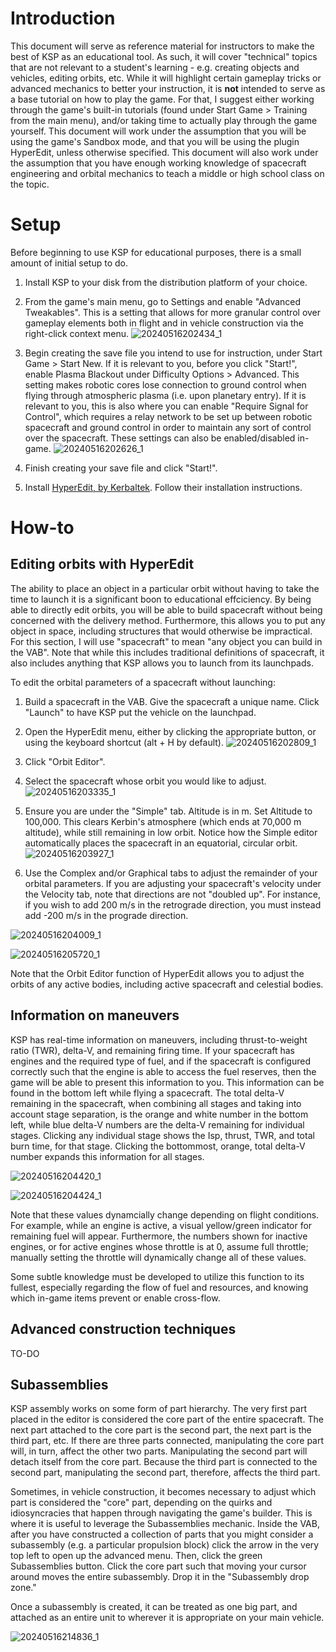 # Introduction

This document will serve as reference material for instructors to make the best of KSP as an educational tool. As such, it will cover "technical" topics that are not relevant to a student's learning - e.g. creating objects and vehicles, editing orbits, etc. While it will highlight certain gameplay tricks or advanced mechanics to better your instruction, it is **not** intended to serve as a base tutorial on how to play the game. For that, I suggest either working through the game's built-in tutorials (found under Start Game > Training from the main menu), and/or taking time to actually play through the game yourself. This document will work under the assumption that you will be using the game's Sandbox mode, and that you will be using the plugin HyperEdit, unless otherwise specified. This document will also work under the assumption that you have enough working knowledge of spacecraft engineering and orbital mechanics to teach a middle or high school class on the topic.

# Setup

Before beginning to use KSP for educational purposes, there is a small amount of initial setup to do.

1. Install KSP to your disk from the distribution platform of your choice.
2. From the game's main menu, go to Settings and enable "Advanced Tweakables". This is a setting that allows for more granular control over gameplay elements both in flight and in vehicle construction via the right-click context menu. ![20240516202434_1](https://github.com/maxluo97/KerbalEDU-redux/assets/169619314/eb3608a1-1136-4a68-b52e-ab83b6a4735c)
3. Begin creating the save file you intend to use for instruction, under Start Game > Start New. If it is relevant to you, before you click "Start!", enable Plasma Blackout under Difficulty Options > Advanced. This setting makes robotic cores lose connection to ground control when flying through atmospheric plasma (i.e. upon planetary entry). If it is relevant to you, this is also where you can enable "Require Signal for Control", which requires a relay network to be set up between robotic spacecraft and ground control in order to maintain any sort of control over the spacecraft. These settings can also be enabled/disabled in-game. ![20240516202626_1](https://github.com/maxluo97/KerbalEDU-redux/assets/169619314/8bbe832b-ce3c-4771-ad6b-f7b3a3ea2b24)

4. Finish creating your save file and click "Start!".
5. Install [HyperEdit, by Kerbaltek](https://www.kerbaltek.com/hyperedit). Follow their installation instructions.




# How-to

## Editing orbits with HyperEdit

The ability to place an object in a particular orbit without having to take the time to launch it is a significant boon to educational effciciency. By being able to directly edit orbits, you will be able to build spacecraft without being concerned with the delivery method. Furthermore, this allows you to put any object in space, including structures that would otherwise be impractical. For this section, I will use "spacecraft" to mean "any object you can build in the VAB". Note that while this includes traditional definitions of spacecraft, it also includes anything that KSP allows you to launch from its launchpads.

To edit the orbital parameters of a spacecraft without launching:

1. Build a spacecraft in the VAB. Give the spacecraft a unique name. Click "Launch" to have KSP put the vehicle on the launchpad.
2. Open the HyperEdit menu, either by clicking the appropriate button, or using the keyboard shortcut (alt + H by default). ![20240516202809_1](https://github.com/maxluo97/KerbalEDU-redux/assets/169619314/ee78856f-9a26-4dd8-8e34-8a91cd31ac01)

3. Click "Orbit Editor".
4. Select the spacecraft whose orbit you would like to adjust. ![20240516203335_1](https://github.com/maxluo97/KerbalEDU-redux/assets/169619314/24467173-48d9-4a65-b7e0-326955471a97)

5. Ensure you are under the "Simple" tab. Altitude is in m. Set Altitude to 100,000. This clears Kerbin's atmosphere (which ends at 70,000 m altitude), while still remaining in low orbit. Notice how the Simple editor automatically places the spacecraft in an equatorial, circular orbit. ![20240516203927_1](https://github.com/maxluo97/KerbalEDU-redux/assets/169619314/705154ed-18e6-43a6-925b-e13d297166ea)

6. Use the Complex and/or Graphical tabs to adjust the remainder of your orbital parameters. If you are adjusting your spacecraft's velocity under the Velocity tab, note that directions are not "doubled up". For instance, if you wish to add 200 m/s in the retrograde direction, you must instead add -200 m/s in the prograde direction.

![20240516204009_1](https://github.com/maxluo97/KerbalEDU-redux/assets/169619314/2e7b1d35-d256-4d44-a0cc-5b9bf893c310)

![20240516205720_1](https://github.com/maxluo97/KerbalEDU-redux/assets/169619314/efea43d9-699d-45c2-98a6-d96db95b9449)


Note that the Orbit Editor function of HyperEdit allows you to adjust the orbits of any active bodies, including active spacecraft and celestial bodies. 

## Information on maneuvers

KSP has real-time information on maneuvers, including thrust-to-weight ratio (TWR), delta-V, and remaining firing time. If your spacecraft has engines and the required type of fuel, and if the spacecraft is configured correctly such that the engine is able to access the fuel reserves, then the game will be able to present this information to you. This information can be found in the bottom left while flying a spacecraft. The total delta-V remaining in the spacecraft, when combining all stages and taking into account stage separation, is the orange and white number in the bottom left, while blue delta-V numbers are the delta-V remaining for individual stages. Clicking any individual stage shows the Isp, thrust, TWR, and total burn time, for that stage. Clicking the bottommost, orange, total delta-V number expands this information for all stages.

![20240516204420_1](https://github.com/maxluo97/KerbalEDU-redux/assets/169619314/7504a368-d6b6-44b5-8f78-2058da79be8c)

![20240516204424_1](https://github.com/maxluo97/KerbalEDU-redux/assets/169619314/6abf5b57-a088-49b0-9825-95670c48b510)



Note that these values dynamcially change depending on flight conditions. For example, while an engine is active, a visual yellow/green indicator for remaining fuel will appear. Furthermore, the numbers shown for inactive engines, or for active engines whose throttle is at 0, assume full throttle; manually setting the throttle will dynamically change all of these values.

Some subtle knowledge must be developed to utilize this function to its fullest, especially regarding the flow of fuel and resources, and knowing which in-game items prevent or enable cross-flow.

## Advanced construction techniques

TO-DO

## Subassemblies

KSP assembly works on some form of part hierarchy. The very first part placed in the editor is considered the core part of the entire spacecraft. The next part attached to the core part is the second part, the next part is the third part, etc. If there are three parts connected, manipulating the core part will, in turn, affect the other two parts. Manipulating the second part will detach itself from the core part. Because the third part is connected to the second part, manipulating the second part, therefore, affects the third part.

Sometimes, in vehicle construction, it becomes necessary to adjust which part is considered the "core" part, depending on the quirks and idiosyncracies that happen through navigating the game's builder. This is where it is useful to leverage the Subassemblies mechanic. Inside the VAB, after you have constructed a collection of parts that you might consider a subassembly (e.g. a particular propulsion block) click the arrow in the very top left to open up the advanced menu. Then, click the green Subassemblies button. Click the core part such that moving your cursor around moves the entire subassembly. Drop it in the "Subassembly drop zone."

Once a subassembly is created, it can be treated as one big part, and attached as an entire unit to wherever it is appropriate on your main vehicle.

![20240516214836_1](https://github.com/maxluo97/KerbalEDU-redux/assets/169619314/6e5d739c-34d9-47ee-8331-5b20cbde8cf1)



